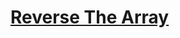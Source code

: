 <h1> <a href="https://www.codingninjas.com/codestudio/problems/reverse-the-array_1262298" target="_blank">Reverse The Array</a> </h1>
